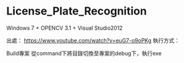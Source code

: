 # License_Plate_Recognition
Windows 7 + OPENCV 3.1 + Visual Studio2012

出處：
https://www.youtube.com/watch?v=euG7-o9oPKg
執行方式：

Build專案
從command下將目錄切換至專案的debug下，執行exe
